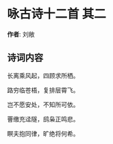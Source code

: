 # 咏古诗十二首  其二

**作者**: 刘敞

## 诗词内容

长离乘风起，四顾求所栖。

路穷临苍梧，复排层霄飞。

岂不愿安处，不知所可依。

罾缴充迳隧，鸱枭正鸣悲。

瞑夫抱同律，旷绝将何希。


